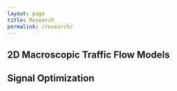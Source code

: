 ```yaml
---
layout: page
title: Research
permalink: /research/
---
```

## 2D Macroscopic Traffic Flow Models

## Signal Optimization
